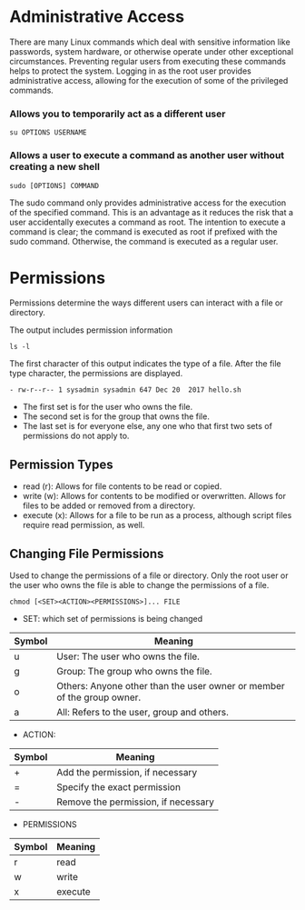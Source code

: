 # Administrative Access

There are many Linux commands which deal with sensitive information like passwords, system hardware, or otherwise operate under other exceptional circumstances. Preventing regular users from executing these commands helps to protect the system. Logging in as the root user provides administrative access, allowing for the execution of some of the privileged commands.

### Allows you to temporarily act as a different user

```
su OPTIONS USERNAME
```
### Allows a user to execute a command as another user without creating a new shell

```
sudo [OPTIONS] COMMAND
```
The sudo command only provides administrative access for the execution of the specified command. This is an advantage as it reduces the risk that a user accidentally executes a command as root. The intention to execute a command is clear; the command is executed as root if prefixed with the sudo command. Otherwise, the command is executed as a regular user.

# Permissions

Permissions determine the ways different users can interact with a file or directory.

The output includes permission information
```
ls -l
```

The first character of this output indicates the type of a file. After the file type character, the permissions are displayed.

```
- rw-r--r-- 1 sysadmin sysadmin 647 Dec 20  2017 hello.sh
```
* The first set is for the user who owns the file.
* The second set is for the group that owns the file.
* The last set is for everyone else, any one who that first two sets of permissions do not apply to.


## Permission Types

* read (r): Allows for file contents to be read or copied.
* write (w): Allows for contents to be modified or overwritten. Allows for files to be added or removed from a directory.
* execute (x): Allows for a file to be run as a process, although script files require read permission, as well.

## Changing File Permissions

Used to change the permissions of a file or directory. Only the root user or the user who owns the file is able to change the permissions of a file.

```
chmod [<SET><ACTION><PERMISSIONS>]... FILE
```
* SET: which set of permissions is being changed

Symbol|	Meaning
--- | ---
u	   | User: The user who owns the file.
g	   | Group: The group who owns the file.
o	   | Others: Anyone other than the user owner or member of the group owner.
a	   | All: Refers to the user, group and others.

* ACTION: 

| Symbol|	Meaning|
| --- | ---|
| \+	    | Add the permission, if necessary|
| =	    | Specify the exact permission|
| \-	    | Remove the permission, if necessary|

* PERMISSIONS

| Symbol|	Meaning|
| --- | ---|
| r	| read|
| w	| write|
| x	| execute|

